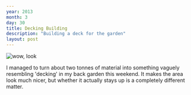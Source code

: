 ```yaml
---
year: 2013
month: 3
day: 30
title: Decking Building
description: "Building a deck for the garden"
layout: post
---
```


<p>
<img alt="wow, look" src="/media/blog/decking.png" class="large-image blog-image"/>
<p>I managed to turn about two tonnes of material into something vaguely resembling 'decking' in my back garden this weekend. It makes the area look much nicer, but whether it actually stays up is a completely different matter.
</p>
